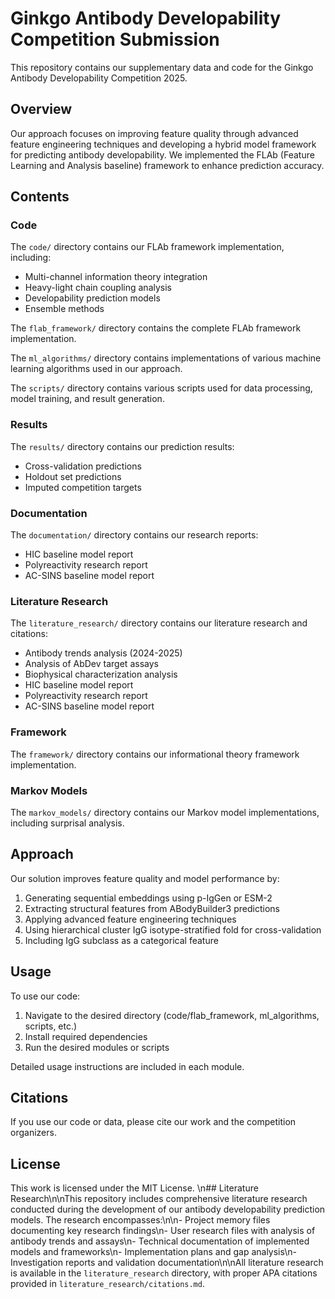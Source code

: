 # Ginkgo Antibody Developability Competition Submission

This repository contains our supplementary data and code for the Ginkgo Antibody Developability Competition 2025.

## Overview

Our approach focuses on improving feature quality through advanced feature engineering techniques and developing a hybrid model framework for predicting antibody developability. We implemented the FLAb (Feature Learning and Analysis baseline) framework to enhance prediction accuracy.

## Contents

### Code

The `code/` directory contains our FLAb framework implementation, including:

- Multi-channel information theory integration
- Heavy-light chain coupling analysis
- Developability prediction models
- Ensemble methods

The `flab_framework/` directory contains the complete FLAb framework implementation.

The `ml_algorithms/` directory contains implementations of various machine learning algorithms used in our approach.

The `scripts/` directory contains various scripts used for data processing, model training, and result generation.

### Results

The `results/` directory contains our prediction results:

- Cross-validation predictions
- Holdout set predictions
- Imputed competition targets

### Documentation

The `documentation/` directory contains our research reports:

- HIC baseline model report
- Polyreactivity research report
- AC-SINS baseline model report

### Literature Research

The `literature_research/` directory contains our literature research and citations:

- Antibody trends analysis (2024-2025)
- Analysis of AbDev target assays
- Biophysical characterization analysis
- HIC baseline model report
- Polyreactivity research report
- AC-SINS baseline model report

### Framework

The `framework/` directory contains our informational theory framework implementation.

### Markov Models

The `markov_models/` directory contains our Markov model implementations, including surprisal analysis.

## Approach

Our solution improves feature quality and model performance by:

1. Generating sequential embeddings using p-IgGen or ESM-2
2. Extracting structural features from ABodyBuilder3 predictions
3. Applying advanced feature engineering techniques
4. Using hierarchical cluster IgG isotype-stratified fold for cross-validation
5. Including IgG subclass as a categorical feature

## Usage

To use our code:

1. Navigate to the desired directory (code/flab_framework, ml_algorithms, scripts, etc.)
2. Install required dependencies
3. Run the desired modules or scripts

Detailed usage instructions are included in each module.

## Citations

If you use our code or data, please cite our work and the competition organizers.

## License

This work is licensed under the MIT License.
\n## Literature Research\n\nThis repository includes comprehensive literature research conducted during the development of our antibody developability prediction models. The research encompasses:\n\n- Project memory files documenting key research findings\n- User research files with analysis of antibody trends and assays\n- Technical documentation of implemented models and frameworks\n- Implementation plans and gap analysis\n- Investigation reports and validation documentation\n\nAll literature research is available in the `literature_research` directory, with proper APA citations provided in `literature_research/citations.md`.
